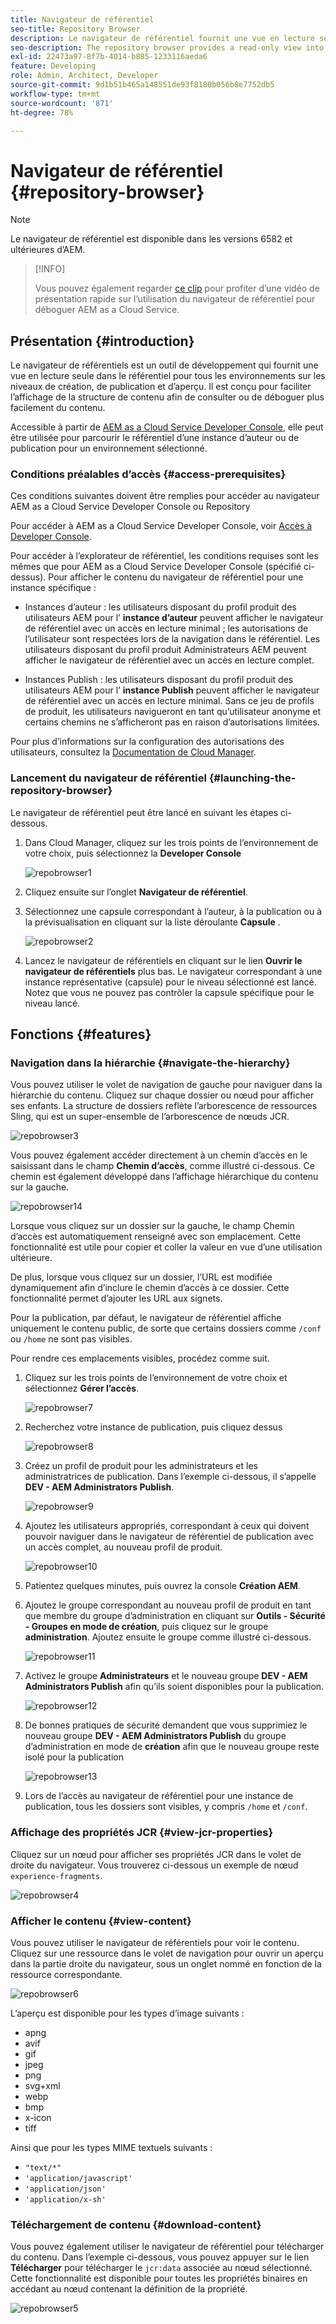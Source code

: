 ```yaml
---
title: Navigateur de référentiel
seo-title: Repository Browser
description: Le navigateur de référentiel fournit une vue en lecture seule dans le référentiel pour tous les environnements sur les niveaux de création, de publication et de prévisualisation.
seo-description: The repository browser provides a read-only view into the repository for all environments on author, publish, and preview tiers.
exl-id: 22473a97-8f7b-4014-b885-1233116aeda6
feature: Developing
role: Admin, Architect, Developer
source-git-commit: 9d1b51b465a148551de93f8180b056b8e7752db5
workflow-type: tm+mt
source-wordcount: '871'
ht-degree: 78%

---
```


# Navigateur de référentiel {#repository-browser}

>[!NOTE]
>
>Le navigateur de référentiel est disponible dans les versions 6582 et ultérieures d’AEM.

>[!INFO]
>
>Vous pouvez également regarder [ce clip](https://experienceleague.adobe.com/docs/experience-manager-learn/cloud-service/debugging/debugging-aem-as-a-cloud-service/repository-browser.html?lang=fr) pour profiter d’une vidéo de présentation rapide sur l’utilisation du navigateur de référentiel pour déboguer AEM as a Cloud Service.

## Présentation {#introduction}

Le navigateur de référentiels est un outil de développement qui fournit une vue en lecture seule dans le référentiel pour tous les environnements sur les niveaux de création, de publication et d’aperçu. Il est conçu pour faciliter l’affichage de la structure de contenu afin de consulter ou de déboguer plus facilement du contenu.

Accessible à partir de [AEM as a Cloud Service Developer Console](/help/implementing/developing/introduction/development-guidelines.md#crxde-lite-and-developer-console), elle peut être utilisée pour parcourir le référentiel d’une instance d’auteur ou de publication pour un environnement sélectionné.

### Conditions préalables d’accès {#access-prerequisites}

Ces conditions suivantes doivent être remplies pour accéder au navigateur AEM as a Cloud Service Developer Console ou Repository

Pour accéder à AEM as a Cloud Service Developer Console, voir [Accès à Developer Console](https://experienceleague.adobe.com/en/docs/experience-manager-learn/cloud-service/debugging/debugging-aem-as-a-cloud-service/developer-console#developer-console-access).

Pour accéder à l’explorateur de référentiel, les conditions requises sont les mêmes que pour AEM as a Cloud Service Developer Console (spécifié ci-dessus). Pour afficher le contenu du navigateur de référentiel pour une instance spécifique :

* Instances d’auteur : les utilisateurs disposant du profil produit des utilisateurs AEM pour l’ **instance d’auteur** peuvent afficher le navigateur de référentiel avec un accès en lecture minimal ; les autorisations de l’utilisateur sont respectées lors de la navigation dans le référentiel. Les utilisateurs disposant du profil produit Administrateurs AEM peuvent afficher le navigateur de référentiel avec un accès en lecture complet.

* Instances Publish : les utilisateurs disposant du profil produit des utilisateurs AEM pour l’ **instance Publish** peuvent afficher le navigateur de référentiel avec un accès en lecture minimal. Sans ce jeu de profils de produit, les utilisateurs navigueront en tant qu’utilisateur anonyme et certains chemins ne s’afficheront pas en raison d’autorisations limitées.

Pour plus d’informations sur la configuration des autorisations des utilisateurs, consultez la [Documentation de Cloud Manager](https://experienceleague.adobe.com/docs/experience-manager-cloud-manager/content/requirements/users-and-roles.html?lang=fr).

### Lancement du navigateur de référentiel {#launching-the-repository-browser}

Le navigateur de référentiel peut être lancé en suivant les étapes ci-dessous.

1. Dans Cloud Manager, cliquez sur les trois points de l’environnement de votre choix, puis sélectionnez la **Developer Console**

   ![repobrowser1](/help/implementing/developing/tools/assets/repobrowser1.png)

1. Cliquez ensuite sur l’onglet **Navigateur de référentiel**.
1. Sélectionnez une capsule correspondant à l’auteur, à la publication ou à la prévisualisation en cliquant sur la liste déroulante **Capsule** .

   ![repobrowser2](/help/implementing/developing/tools/assets/repobrowser2.png)

1. Lancez le navigateur de référentiels en cliquant sur le lien **Ouvrir le navigateur de référentiels** plus bas. Le navigateur correspondant à une instance représentative (capsule) pour le niveau sélectionné est lancé. Notez que vous ne pouvez pas contrôler la capsule spécifique pour le niveau lancé.

## Fonctions {#features}

### Navigation dans la hiérarchie {#navigate-the-hierarchy}

Vous pouvez utiliser le volet de navigation de gauche pour naviguer dans la hiérarchie du contenu. Cliquez sur chaque dossier ou nœud pour afficher ses enfants. La structure de dossiers reflète l’arborescence de ressources Sling, qui est un super-ensemble de l’arborescence de nœuds JCR.

![repobrowser3](/help/implementing/developing/tools/assets/repobrowser3.png)

Vous pouvez également accéder directement à un chemin d’accès en le saisissant dans le champ **Chemin d’accès**, comme illustré ci-dessous. Ce chemin est également développé dans l’affichage hiérarchique du contenu sur la gauche.

![repobrowser14](/help/implementing/developing/tools/assets/repobrowser14.png)

Lorsque vous cliquez sur un dossier sur la gauche, le champ Chemin d’accès est automatiquement renseigné avec son emplacement. Cette fonctionnalité est utile pour copier et coller la valeur en vue d’une utilisation ultérieure.

De plus, lorsque vous cliquez sur un dossier, l’URL est modifiée dynamiquement afin d’inclure le chemin d’accès à ce dossier. Cette fonctionnalité permet d’ajouter les URL aux signets.

Pour la publication, par défaut, le navigateur de référentiel affiche uniquement le contenu public, de sorte que certains dossiers comme `/conf` ou `/home` ne sont pas visibles.

Pour rendre ces emplacements visibles, procédez comme suit.

1. Cliquez sur les trois points de l’environnement de votre choix et sélectionnez **Gérer l’accès**.

   ![repobrowser7](/help/implementing/developing/tools/assets/repobrowser7.png)

1. Recherchez votre instance de publication, puis cliquez dessus

   ![repobrowser8](/help/implementing/developing/tools/assets/repobrowser8.png)

1. Créez un profil de produit pour les administrateurs et les administratrices de publication. Dans l’exemple ci-dessous, il s’appelle **DEV - AEM Administrators Publish**.

   ![repobrowser9](/help/implementing/developing/tools/assets/repobrowser9.png)

1. Ajoutez les utilisateurs appropriés, correspondant à ceux qui doivent pouvoir naviguer dans le navigateur de référentiel de publication avec un accès complet, au nouveau profil de produit.

   ![repobrowser10](/help/implementing/developing/tools/assets/repobrowser10.png)

1. Patientez quelques minutes, puis ouvrez la console **Création AEM**.
1. Ajoutez le groupe correspondant au nouveau profil de produit en tant que membre du groupe d’administration en cliquant sur **Outils - Sécurité - Groupes en mode de création**, puis cliquez sur le groupe **administration**. Ajoutez ensuite le groupe comme illustré ci-dessous.

   ![repobrowser11](/help/implementing/developing/tools/assets/repobrowser11.png)

1. Activez le groupe **Administrateurs** et le nouveau groupe **DEV - AEM Administrators Publish** afin qu’ils soient disponibles pour la publication.

   ![repobrowser12](/help/implementing/developing/tools/assets/repobrowser12.png)

1. De bonnes pratiques de sécurité demandent que vous supprimiez le nouveau groupe **DEV - AEM Administrators Publish** du groupe d’administration en mode de **création** afin que le nouveau groupe reste isolé pour la publication

   ![repobrowser13](/help/implementing/developing/tools/assets/repobrowser13.png)

1. Lors de l’accès au navigateur de référentiel pour une instance de publication, tous les dossiers sont visibles, y compris `/home` et `/conf`.

### Affichage des propriétés JCR {#view-jcr-properties}

Cliquez sur un nœud pour afficher ses propriétés JCR dans le volet de droite du navigateur. Vous trouverez ci-dessous un exemple de nœud `experience-fragments`.

![repobrowser4](/help/implementing/developing/tools/assets/repobrowser41.png)

### Afficher le contenu {#view-content}

Vous pouvez utiliser le navigateur de référentiels pour voir le contenu. Cliquez sur une ressource dans le volet de navigation pour ouvrir un aperçu dans la partie droite du navigateur, sous un onglet nommé en fonction de la ressource correspondante.

![repobrowser6](/help/implementing/developing/tools/assets/repobrowser61.png)

L’aperçu est disponible pour les types d’image suivants :

* apng
* avif
* gif
* jpeg
* png
* svg+xml
* webp
* bmp
* x-icon
* tiff

Ainsi que pour les types MIME textuels suivants :

* `"text/*"`
* `'application/javascript'`
* `'application/json'`
* `'application/x-sh'`

### Téléchargement de contenu {#download-content}

Vous pouvez également utiliser le navigateur de référentiel pour télécharger du contenu. Dans l’exemple ci-dessous, vous pouvez appuyer sur le lien **Télécharger** pour télécharger le `jcr:data` associée au nœud sélectionné. Cette fonctionnalité est disponible pour toutes les propriétés binaires en accédant au nœud contenant la définition de la propriété.

![repobrowser5](/help/implementing/developing/tools/assets/repobrowser52.png)
